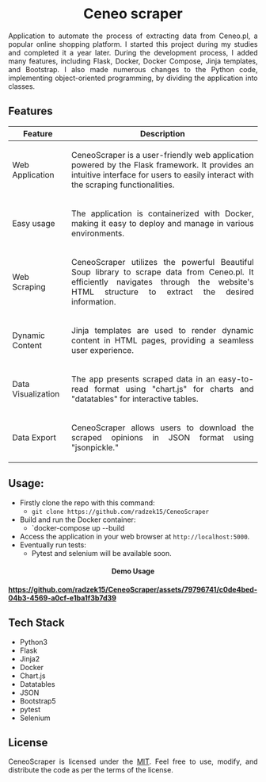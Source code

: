 <div align="center">
  <a href="https://github.com/radzek15/CeneoScraper"></a>
  <h1 align="center">Ceneo scraper</h1>
  <p align="justify">Application to automate the process of extracting data from Ceneo.pl, a popular online shopping platform. I started this project during my studies and completed it a year later. During the development process, I added many features, including Flask, Docker, Docker Compose, Jinja templates, and Bootstrap. I also made numerous changes to the Python code, implementing object-oriented programming, by dividing the application into classes.</p>
</div>

## Features

| Feature            | Description                                                                                                                                                                                                     |
|--------------------|-----------------------------------------------------------------------------------------------------------------------------------------------------------------------------------------------------------------|
| Web Application    | <p align="justify">CeneoScraper is a user-friendly web application powered by the Flask framework. It provides an intuitive interface for users to easily interact with the scraping functionalities.</p>       |
| Easy usage         | <p align="justify">The application is containerized with Docker, making it easy to deploy and manage in various environments.</p>                                                                               |
| Web Scraping       | <p align="justify">CeneoScraper utilizes the powerful Beautiful Soup library to scrape data from Ceneo.pl. It efficiently navigates through the website's HTML structure to extract the desired information.</p> |
| Dynamic Content    | <p align="justify">Jinja templates are used to render dynamic content in HTML pages, providing a seamless user experience.</p>                                                                                  |
| Data Visualization | <p align="justify">The app presents scraped data in an easy-to-read format using "chart.js" for charts and "datatables" for interactive tables.</p>                                                             |
| Data Export        | <p align="justify">CeneoScraper allows users to download the scraped opinions in JSON format using "jsonpickle."</p>                                                                                                                                                                                         |

## Usage:

<div align="justify">

 * Firstly clone the repo with this command:
    * `git clone https://github.com/radzek15/CeneoScraper`
 * Build and run the Docker container:
   * `docker-compose up --build
 * Access the application in your web browser at `http://localhost:5000`. 
 * Eventually run tests:
   * Pytest and selenium will be available soon.
<h4 align=center>Demo Usage<h4>

https://github.com/radzek15/CeneoScraper/assets/79796741/c0de4bed-04b3-4569-a0cf-e1ba1f3b7d39

## Tech Stack
   * Python3
   * Flask
   * Jinja2
   * Docker
   * Chart.js
   * Datatables
   * JSON
   * Bootstrap5
   * pytest
   * Selenium

## License
CeneoScraper is licensed under the [MIT](https://github.com/radzek15/CeneoScraper/blob/master/LICENSE). Feel free to use, modify, and distribute the code as per the terms of the license.

</div>
